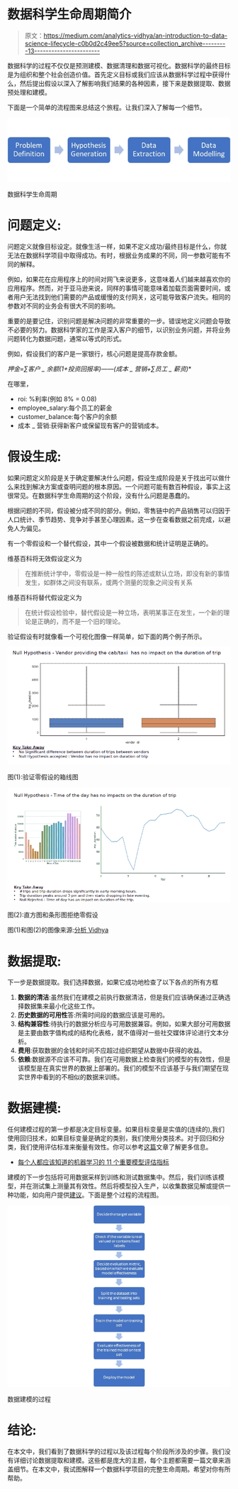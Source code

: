 # 数据科学生命周期简介

> 原文：<https://medium.com/analytics-vidhya/an-introduction-to-data-science-lifecycle-c0b0d2c49ee5?source=collection_archive---------13----------------------->

数据科学的过程不仅仅是预测建模、数据清理和数据可视化。数据科学的最终目标是为组织和整个社会创造价值。首先定义目标或我们应该从数据科学过程中获得什么，然后提出假设以深入了解影响我们结果的各种因素，接下来是数据提取、数据预处理和建模。

下面是一个简单的流程图来总结这个旅程。让我们深入了解每一个细节。

![](img/d853ac0949714f8dd5476bbd19279aea.png)

数据科学生命周期

# 问题定义:

问题定义就像目标设定。就像生活一样，如果不定义成功/最终目标是什么，你就无法在数据科学项目中取得成功。有时，根据业务成果的不同，同一参数可能有不同的解释。

例如，如果花在应用程序上的时间对网飞来说更多，这意味着人们越来越喜欢你的应用程序。然而，对于亚马逊来说，同样的事情可能意味着加载页面需要时间，或者用户无法找到他们需要的产品或缓慢的支付网关，这可能导致客户流失。相同的参数对不同的业务会有很大不同的影响。

重要的是要记住，识别问题是解决问题的非常重要的一步。错误地定义问题会导致不必要的努力。数据科学家的工作是深入客户的细节，以识别业务问题，并将业务问题转化为数据问题，通常以等式的形式。

例如，假设我们的客户是一家银行，核心问题是提高存款金额。

**押金=∑客户 _ 余额*(1+投资回报率)——(成本 _ 营销+∑员工 _ 薪资)**

在哪里，

*   roi: %利率(例如 8% = 0.08)
*   employee_salary:每个员工的薪金
*   customer_balance:每个客户的余额
*   成本 _ 营销:获得新客户或保留现有客户的营销成本。

# 假设生成:

如果问题定义阶段是关于确定要解决什么问题，假设生成阶段是关于找出可以做什么来找到解决方案或查明问题的根本原因。一个问题可能有数百种假设，事实上这很常见。在数据科学生命周期的这个阶段，没有什么问题是愚蠢的。

根据问题的不同，假设被分成不同的部分。例如，零售链中的产品销售可以归因于人口统计、季节趋势、竞争对手甚至心理因素。这一步在查看数据之前完成，以避免人为偏见。

有一个零假设和一个替代假设，其中一个假设被数据和统计证明是正确的。

维基百科将无效假设定义为

> 在推断统计学中，零假设是一种一般性的陈述或默认立场，即没有新的事情发生，如群体之间没有联系，或两个测量的现象之间没有关系

维基百科将替代假设定义为

> 在统计假设检验中，替代假设是一种立场，表明某事正在发生，一个新的理论是正确的，而不是一个旧的理论。

验证假设有时就像看一个可视化图像一样简单，如下面的两个例子所示。

![](img/1acdc2e6269eee9a16ae8a81d6177ace.png)

图(1):验证零假设的箱线图

![](img/329d077ac72c4c8296d3e3891b0b8e1a.png)

图(2):直方图和条形图拒绝零假设

图(1)和图(2)的图像来源:[分析 Vidhya](https://courses.analyticsvidhya.com/courses/structured-thinking-and-communication-for-data-science-professionals)

# 数据提取:

下一步是数据提取。我们选择数据，如果它成功地检查了以下各点的所有方框

1.  **数据的清洁**:虽然我们在建模之前执行数据清洁，但是我们应该确保通过正确选择数据集来最小化这些工作。
2.  **历史数据的可用性**答:所需时间段的数据应该是可用的。
3.  **结构兼容性**:待执行的数据分析应与可用数据兼容。例如，如果大部分可用数据是主要由数字值构成的结构化表格，就不值得对一些社交媒体评论进行文本分析。
4.  **费用**:获取数据的金钱和时间不应超过组织期望从数据中获得的收益。
5.  **依赖**:数据源不应该不可靠。我们在可用数据上检查我们的模型的有效性，但是该模型是在真实世界的数据上部署的。我们的模型不应该基于与我们期望在现实世界中看到的不相似的数据来训练。

# 数据建模:

任何建模过程的第一步都是决定目标变量。如果目标变量是实值的(连续的),我们使用回归技术，如果目标变量是确定的类别，我们使用分类技术。对于回归和分类，我们使用评估标准来衡量有效性。你可以参考[这篇](https://www.analyticsvidhya.com/blog/2019/08/11-important-model-evaluation-error-metrics/)文章了解更多信息。

*   [每个人都应该知道的机器学习的 11 个重要模型评估指标](https://www.analyticsvidhya.com/blog/2019/08/11-important-model-evaluation-error-metrics/)

建模的下一步包括将可用数据采样到训练和测试数据集中。然后，我们训练该模型，并在测试集上测量其有效性。然后将模型投入生产，以收集数据见解或提供一种功能，如向用户提供[建议](https://en.wikipedia.org/wiki/Recommender_system)。下面是整个过程的流程图。

![](img/27290788c1b2ded6315083dedb9364f1.png)

数据建模的过程

# 结论:

在本文中，我们看到了数据科学的过程以及该过程每个阶段所涉及的步骤。我们没有详细讨论数据提取和建模。这些都是庞大的主题，每个主题都需要一篇文章来涵盖细节。在本文中，我试图解释一个数据科学项目的完整生命周期。希望对你有所帮助。